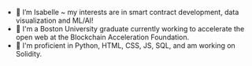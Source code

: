 - 👋 I’m Isabelle ~ my interests are in smart contract development, data visualization and ML/AI!
- 💞 I'm a Boston University graduate currently working to accelerate the open web at the Blockchain Acceleration Foundation.
- 💌 I'm proficient in Python, HTML, CSS, JS, SQL, and am working on Solidity.

<!---
hell0isabelle/hell0isabelle is a ✨ special ✨ repository because its `README.md` (this file) appears on your GitHub profile.
You can click the Preview link to take a look at your changes.
--->
